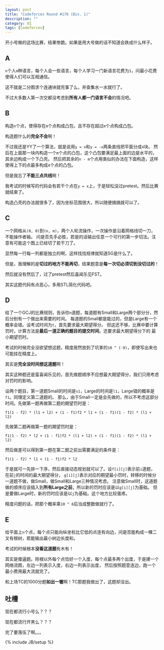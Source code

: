 ```yaml
---
layout: post
title: "Codeforces Round #170 (Div. 1)"
description: ""
category: OI
tags: [Codeforces]
---
```


开小号做的这场比赛，结果惨跪。如果是用大号做的话不知道会跌成什么样子。

## A
`n`个人`m`种语言，每个人会一些语言，每个人学习一门新语言花费为`1`，问最小花费使得人们可以互相通信。

这不就是二分图求个连通块就完事了么，并查集水一水就行了。

不过大多数人第一次交都没考虑到**所有人都一门语言不会**的情况吧。

## B
构造`n`个点，使得存在`m`个点构成凸包，且不存在超过`m`个点构成凸包。

构造题什么的**完全不会**啊！

不过我还是YY了一个算法，就是说用`y = x`和`y = -x`两条直线把平面分成`4`块。
然后在上面那一块内构造一个`m`个点的凸包，这个凸包要满足最上面的边是水平的，其余边构成一个下凸壳。
然后把其余的`n - m`个点用类似的办法在下面构造，这样使得上下的点最多构成`4`个点的凸包。

但是我忘了**不能三点共线**啊！

我考试的时候写的代码会有若干个点在`y = x`上，于是轻松没过pretest。然后比赛就结束了。

构造凸壳的办法就很多了，因为坐标范围很大，所以随便搞搞就可以了。

## C
一个网格从`(0, 0)`到`(n, m)`，两个人轮流操作，一次操作是沿着网格线切一刀，不能操作者输。
问是否先手必胜，若是的话输出任意一个可行的第一步切法。注意有可能这个图上已经切了若干刀了。

显然每一行每一列都是独立的啊，这样找找规律就知道SG是什么了。

但是，我理解的是**切过的地方不能再切**，结果题意是**每一次切必须切到没切过的**！

然后就没有然后了，过了pretest然后喜闻乐见FST。

其实这题代码有点恶心，多用STL简化代码吧。

## D
给了一个GCJ的比赛规则，告诉你`n`道题，每道题有Small和Large两个部分分，然后分别有一个做出来需要的时间。
每道题的Small都是能过的，但是Large有一个概率会错。设考试时间为`t`，首先要求最大期望得分。
但这还不够，比赛中要计算罚时，计算方法是**最后一道正确的题目的提交时间**。还要求最大期望得分下的
最小期望罚时。

考试的时候完全没欲望想这题，精度居然放到了坑爹的`10 ^ (-9)`，即使写出来也可能挂在精度上。

其实是**完全没时间想这道题**啊！

其实这种题还是蛮喜闻乐见的，首先做题顺序不应想最大期望得分，我们只用考虑对罚时的影响。

设两个题目，第一道题Small的时间是`s1`，Large的时间是`l1`，Large错的概率是`f1`。同理定义第二道题的。
那么，由于Small一定是会先做的，所以不考虑这部分时间。先做第一题再做第二题的期望罚时是：

`f1(1 - f2) * (l1 + l2) + (1 - f1)f2 * l1 + (1 - f1)(1 - f2) * (l1 + l2)`

先做第二题再做第一题的期望罚时是：

`f1(1 - f2) * l2 + (1 - f1)f2 * (l1 + l2) + (1 - f1)(1 - f2) * (l1 + l2)`

然后做差可以得到第一题在第二题之前出需要满足的条件是：

`f1(1 - f2) * l1 < (1 - f1)f2 * l2`

于是就可一先排一下序，然后直接动态规划就可以了。设`f[i][j]`表示前`i`道题，在前`j`的时间的最大期望得分，
`g[i][j]`表示对应的期望最小罚时，转移的时候分一道题不做，做Small，做Small和Large三种情况考虑。
注意做Small时，这道题做的顺序应该插入到**所有Large之前**，所以新的罚时应该是以`g[i][j]`为基础。
但是要做Large时，新的罚时应该是以`j`为基础。这个地方比较蛋疼。

精度问题的话，把那个概率乘`10 ^ 6`后当成整数做就行了。

## E
给平面上`n`个点，每个点只能向纵坐标比它低的点连有向边，问是否能构成一棵二叉有根树，若能输出最小树边长度和。

考试的时候根本**没看这道题**有木有！

其实是傻逼题。除根以外每个点恰好一个入度，每个点最多两个出度，于是建一个网络流图，左边一列表示入度，右边一列表示出度，
然后按照题意连边，跑一个最小费用最大流就完了。

和上场TC的1000分题**如出一辙**啊！TC那题我做出了，这题却没出。

## 吐槽
现在都流行小号么？？？

现在都流行开黑么？？？

完了要落伍了啊。。。

{% include JB/setup %}
